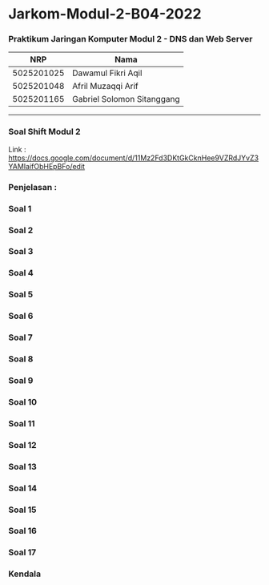 # Jarkom-Modul-2-B04-2022

### Praktikum Jaringan Komputer Modul 2 - DNS dan Web Server
NRP | Nama
-----------|---------------------------
5025201025 | Dawamul Fikri Aqil
5025201048 | Afril Muzaqqi Arif
5025201165 | Gabriel Solomon Sitanggang
---------------------------------------

### Soal Shift Modul 2
Link : https://docs.google.com/document/d/11Mz2Fd3DKtGkCknHee9VZRdJYvZ3YAMIaifObHEpBFo/edit


### Penjelasan :
### Soal 1


### Soal 2


### Soal 3


### Soal 4


### Soal 5


### Soal 6


### Soal 7


### Soal 8


### Soal 9


### Soal 10


### Soal 11


### Soal 12


### Soal 13


### Soal 14


### Soal 15


### Soal 16


### Soal 17


### Kendala

